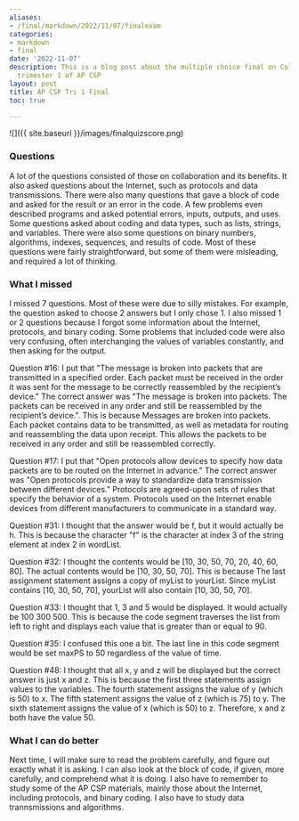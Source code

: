 ```yaml
---
aliases:
- /final/markdown/2022/11/07/finalexam
categories:
- markdown
- final
date: '2022-11-07'
description: This is a blog post about the multiple choice final on Collegeboard for
  trimester 1 of AP CSP
layout: post
title: AP CSP Tri 1 Final
toc: true

---
```


![]({{ site.baseurl }}/images/finalquizscore.png)

### Questions
A lot of the questions consisted of those on collaboration and its benefits. It also asked questions about the Internet, such as protocols and data transmissions. There were also many questions that gave a block of code and asked for the result or an error in the code. A few problems even described programs and asked potential errors, inputs, outputs, and uses. Some questions asked about coding and data types, such as lists, strings, and variables. There were also some questions on binary numbers, algorithms, indexes, sequences, and results of code. Most of these questions were fairly straightforward, but some of them were misleading, and required a lot of thinking.

### What I missed
I missed 7 questions. Most of these were due to silly mistakes. For example, the question asked to choose 2 answers but I only chose 1. I also missed 1 or 2 questions because I forgot some information about the Internet, protocols, and binary coding. Some problems that included code were also very confusing, often interchanging the values of variables constantly, and then asking for the output.

Question #16: I put that "The message is broken into packets that are transmitted in a specified order. Each packet must be received in the order it was sent for the message to be correctly reassembled by the recipient’s device." The correct answer was "The message is broken into packets. The packets can be received in any order and still be reassembled by the recipient’s device.". This is because Messages are broken into packets. Each packet contains data to be transmitted, as well as metadata for routing and reassembling the data upon receipt. This allows the packets to be received in any order and still be reassembled correctly.

Question #17: I put that "Open protocols allow devices to specify how data packets are to be routed on the Internet in advance." The correct answer was "Open protocols provide a way to standardize data transmission between different devices." Protocols are agreed-upon sets of rules that specify the behavior of a system. Protocols used on the Internet enable devices from different manufacturers to communicate in a standard way.

Question #31: I thought that the answer would be f, but it would actually be h. This is because the character "f" is the character at index 3 of the string element at index 2 in wordList.

Question #32: I thought the contents would be [10, 30, 50, 70, 20, 40, 60, 80]. The actual contents would be [10, 30, 50, 70]. This is because The last assignment statement assigns a copy of myList to yourList. Since myList contains [10, 30, 50, 70], yourList will also contain [10, 30, 50, 70].

Question #33: I thought that 1, 3 and 5 would be displayed. It would actually be 100 300 500. This is because the code segment traverses the list from left to right and displays each value that is greater than or equal to 90.

Question #35: I confused this one a bit. The last line in this code segment would be set maxPS to 50 regardless of the value of time.

Question #48: I thought that all x, y and z will be displayed but the correct answer is just x and z. This is because the first three statements assign values to the variables. The fourth statement assigns the value of y (which is 50) to x. The fifth statement assigns the value of z (which is 75) to y. The sixth statement assigns the value of x (which is 50) to z. Therefore, x and z both have the value 50.

### What I can do better
Next time, I will make sure to read the problem carefully, and figure out exactly what it is asking. I can also look at the block of code, if given, more carefully, and comprehend what it is doing. I also have to remember to study some of the AP CSP materials, mainly those about the Internet, including protocols, and binary coding. I also have to study data trannsmissions and algorithms.